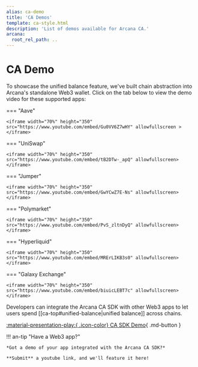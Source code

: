 ```yaml
---
alias: ca-demo
title: 'CA Demos'
template: ca-style.html
description: 'List of demos available for Arcana CA.'
arcana:
  root_rel_path: ..
---
```


# CA Demo

To showcase the unified balance feature, we've built chain abstraction into Arcana's standalone Web3 wallet. Click on the tab below to view the demo video for these supported apps:

=== "Aave"

    <iframe width="70%" height="350" src="https://www.youtube.com/embed/Gu0VV6Z7wHY" allowfullscreen ></iframe>

=== "UniSwap"

    <iframe width="70%" height="350" src="https://www.youtube.com/embed/tB2DTw-_apQ" allowfullscreen></iframe>

=== "Jumper"

    <iframe width="70%" height="350" src="https://www.youtube.com/embed/GwYCwZ7E-Ns" allowfullscreen></iframe>

=== "Polymarket"

    <iframe width="70%" height="350" src="https://www.youtube.com/embed/PvS_zltnDyQ" allowfullscreen></iframe>

=== "Hyperliquid"

    <iframe width="70%" height="350" src="https://www.youtube.com/embed/MRErLIKB3s0" allowfullscreen></iframe>

=== "Galaxy Exchange"

    <iframe width="70%" height="350" src="https://www.youtube.com/embed/biuicLEBT7c" allowfullscreen></iframe>

Developers can integrate the Arcana CA SDK with other Web3 apps to let users spend [[ca-top#unified-balance|unified balance]] across chains. 

[:material-presentation-play:{ .icon-color} CA SDK Demo](https://sdk.arcana.network){ .md-button }

!!! an-tip "Have a Web3 app?"

    *Got a demo of your app integrated with the Arcana CA SDK?*
        
    **Submit** a youtube link, and we'll feature it here!